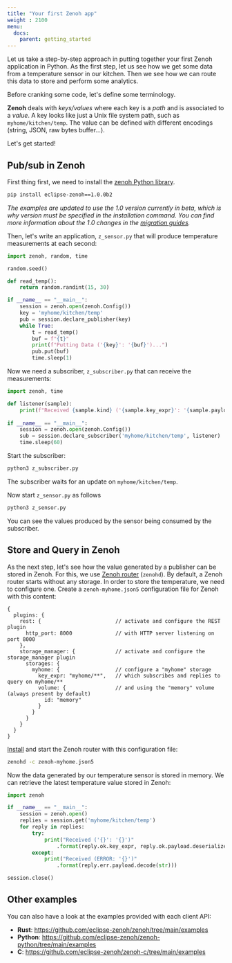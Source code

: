 ```yaml
---
title: "Your first Zenoh app"
weight : 2100
menu:
  docs:
    parent: getting_started
---
```


Let us take a step-by-step approach in putting together your first Zenoh application in Python.
As the first step, let us see how we get some data from a temperature sensor in our kitchen.
Then we see how we can route this data to store and perform some analytics.

Before cranking some code, let's define some terminology. 

<b>Zenoh</b> deals with <i>keys/values</i> where each key is a <i>path</i> and is associated to a <i>value</i>. A key looks like just a Unix file system path, such as ```myhome/kitchen/temp```. The value can be defined with different
encodings (string, JSON, raw bytes buffer...). 
<!-- To query the values stored by Zenoh, we use <i>selectors</i>. As the name suggest, a <i>selector</i> can use wildcards, such as <b>*</b> and <b>**</b> to represent a set of paths, such as, ```myhome/*/temp```. -->

Let's get started!

## Pub/sub in Zenoh

First thing first, we need to install the [zenoh Python library](https://github.com/eclipse-zenoh/zenoh-python).
```bash
pip install eclipse-zenoh==1.0.0b2
```
*The examples are updated to use the 1.0 version currently in beta, which is why version must be specified in the installation command. You can find more information about the 1.0 changes in the [migration guides](https://zenoh.io/docs/migration_1.0/concepts/).*

Then, let's write an application, `z_sensor.py` that will produce temperature measurements at each second:

```python
import zenoh, random, time

random.seed()

def read_temp():
    return random.randint(15, 30)

if __name__ == "__main__":
    session = zenoh.open(zenoh.Config())
    key = 'myhome/kitchen/temp'
    pub = session.declare_publisher(key)
    while True:
        t = read_temp()
        buf = f"{t}"
        print(f"Putting Data ('{key}': '{buf}')...")
        pub.put(buf)
        time.sleep(1)
```

Now we need a subscriber, `z_subscriber.py` that can receive the measurements:

```python
import zenoh, time

def listener(sample):
    print(f"Received {sample.kind} ('{sample.key_expr}': '{sample.payload.deserialize(str)}')")
    
if __name__ == "__main__":
    session = zenoh.open(zenoh.Config())
    sub = session.declare_subscriber('myhome/kitchen/temp', listener)
    time.sleep(60)
```

Start the subscriber:
```bash
python3 z_subscriber.py
```
The subscriber waits for an update on `myhome/kitchen/temp`.
 
Now start `z_sensor.py` as follows
```bash
python3 z_sensor.py
```

You can see the values produced by the sensor being consumed by the subscriber.

## Store and Query in Zenoh

As the next step, let's see how the value generated by a publisher can be stored in Zenoh.
For this, we use [Zenoh router](../installation) (`zenohd`). 
By default, a Zenoh router starts without any storage. In order to store the temperature, we need to configure one.
Create a `zenoh-myhome.json5` configuration file for Zenoh with this content:
```json5
{
  plugins: {
    rest: {                        // activate and configure the REST plugin
      http_port: 8000              // with HTTP server listening on port 8000
    },
    storage_manager: {             // activate and configure the storage_manager plugin
      storages: {
        myhome: {                  // configure a "myhome" storage
          key_expr: "myhome/**",   // which subscribes and replies to query on myhome/**
          volume: {                // and using the "memory" volume (always present by default)
            id: "memory"
          }
        }
      }
    }
  }
}
```

[Install](../installation) and start the Zenoh router with this configuration file:

```bash
zenohd -c zenoh-myhome.json5
```

Now the data generated by our temperature sensor is stored in memory. 
We can retrieve the latest temperature value stored in Zenoh:

```python
import zenoh

if __name__ == "__main__":
    session = zenoh.open()
    replies = session.get('myhome/kitchen/temp')
    for reply in replies:
        try:
            print("Received ('{}': '{}')"
                .format(reply.ok.key_expr, reply.ok.payload.deserialize(str)))
        except:
            print("Received (ERROR: '{}')"
                .format(reply.err.payload.decode(str)))

session.close()
```
## Other examples

You can also have a look at the examples provided with each client API:

 - **Rust**: https://github.com/eclipse-zenoh/zenoh/tree/main/examples
 - **Python**: https://github.com/eclipse-zenoh/zenoh-python/tree/main/examples
 - **C**: https://github.com/eclipse-zenoh/zenoh-c/tree/main/examples
